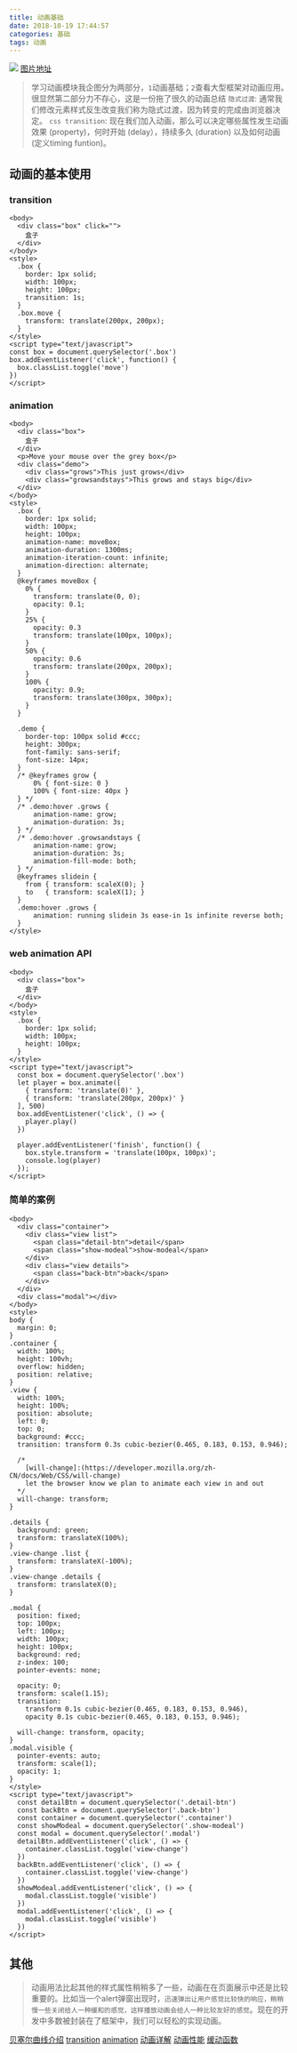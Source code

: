 ```yaml
---
title: 动画基础
date: 2018-10-19 17:44:57
categories: 基础
tags: 动画
---
```


![](/img/动画基础.png)
[图片地址](https://www.processon.com/mindmap/5bc9a911e4b0bd4db96c4994)

>学习动画模块我企图分为两部分，`1`动画基础；`2`查看大型框架对动画应用。很显然第二部分力不存心，这是一份拖了很久的动画总结
`隐式过渡`: 通常我们修改元素样式反生改变我们称为隐式过渡，因为转变的完成由浏览器决定。
`css transition`: 现在我们加入动画，那么可以决定哪些属性发生动画效果 (property)，何时开始 (delay），持续多久 (duration) 以及如何动画 (定义timing funtion)。

## 动画的基本使用
### transition
  ```
  <body>
    <div class="box" click="">
      盒子
    </div>
  </body>
  <style>
    .box {
      border: 1px solid;
      width: 100px;
      height: 100px;
      transition: 1s;
    }
    .box.move {
      transform: translate(200px, 200px);
    }
  </style>
  <script type="text/javascript">
  const box = document.querySelector('.box')
  box.addEventListener('click', function() {
    box.classList.toggle('move')
  })
  </script>
  ```
### animation
  ```
  <body>
    <div class="box">
      盒子
    </div>
    <p>Move your mouse over the grey box</p>
    <div class="demo">
      <div class="grows">This just grows</div>
      <div class="growsandstays">This grows and stays big</div>
    </div>
  </body>
  <style>
    .box {
      border: 1px solid;
      width: 100px;
      height: 100px;
      animation-name: moveBox;
      animation-duration: 1300ms;
      animation-iteration-count: infinite;
      animation-direction: alternate;
    }
    @keyframes moveBox {
      0% {
        transform: translate(0, 0);
        opacity: 0.1;
      }
      25% {
        opacity: 0.3
        transform: translate(100px, 100px);
      }
      50% {
        opacity: 0.6
        transform: translate(200px, 200px);
      }
      100% {
        opacity: 0.9;
        transform: translate(300px, 300px);
      }
    }

    .demo {
      border-top: 100px solid #ccc;
      height: 300px;
      font-family: sans-serif;
      font-size: 14px;
    }
    /* @keyframes grow {
        0% { font-size: 0 }
        100% { font-size: 40px }
    } */
    /* .demo:hover .grows {
        animation-name: grow;
        animation-duration: 3s;
    } */
    /* .demo:hover .growsandstays {
        animation-name: grow;
        animation-duration: 3s;
        animation-fill-mode: both;
    } */
    @keyframes slidein {
      from { transform: scaleX(0); }
      to   { transform: scaleX(1); }
    }
    .demo:hover .grows {
        animation: running slidein 3s ease-in 1s infinite reverse both;
    }
  </style>
  ```
### web animation API
  ```
  <body>
    <div class="box">
      盒子
    </div>
  </body>
  <style>
    .box {
      border: 1px solid;
      width: 100px;
      height: 100px;
    }
  </style>
  <script type="text/javascript">
    const box = document.querySelector('.box')
    let player = box.animate([
      { transform: 'translate(0)' },
      { transform: 'translate(200px, 200px)' }
    ], 500)
    box.addEventListener('click', () => {
      player.play()
    })

    player.addEventListener('finish', function() {
      box.style.transform = 'translate(100px, 100px)';
      console.log(player)
    });
  </script>
  ```
### 简单的案例
  ```
  <body>
    <div class="container">
      <div class="view list">
        <span class="detail-btn">detail</span>
        <span class="show-modeal">show-modeal</span>
      </div>
      <div class="view details">
        <span class="back-btn">back</span>
      </div>
    </div>
    <div class="modal"></div>
  </body>
  <style>
  body {
    margin: 0;
  }
  .container {
    width: 100%;
    height: 100vh;
    overflow: hidden;
    position: relative;
  }
  .view {
    width: 100%;
    height: 100%;
    position: absolute;
    left: 0;
    top: 0;
    background: #ccc;
    transition: transform 0.3s cubic-bezier(0.465, 0.183, 0.153, 0.946);

    /*
      [will-change]:(https://developer.mozilla.org/zh-CN/docs/Web/CSS/will-change)
      let the browser know we plan to animate each view in and out
    */
    will-change: transform;
  }

  .details {
    background: green;
    transform: translateX(100%);
  }
  .view-change .list {
    transform: translateX(-100%);
  }
  .view-change .details {
    transform: translateX(0);
  }

  .modal {
    position: fixed;
    top: 100px;
    left: 100px;
    width: 100px;
    height: 100px;
    background: red;
    z-index: 100;
    pointer-events: none;

    opacity: 0;
    transform: scale(1.15);
    transition:
      transform 0.1s cubic-bezier(0.465, 0.183, 0.153, 0.946),
      opacity 0.1s cubic-bezier(0.465, 0.183, 0.153, 0.946);

    will-change: transform, opacity;
  }
  .modal.visible {
    pointer-events: auto;
    transform: scale(1);
    opacity: 1;
  }
  </style>
  <script type="text/javascript">
    const detailBtn = document.querySelector('.detail-btn')
    const backBtn = document.querySelector('.back-btn')
    const container = document.querySelector('.container')
    const showModeal = document.querySelector('.show-modeal')
    const modal = document.querySelector('.modal')
    detailBtn.addEventListener('click', () => {
      container.classList.toggle('view-change')
    })
    backBtn.addEventListener('click', () => {
      container.classList.toggle('view-change')
    })
    showModeal.addEventListener('click', () => {
      modal.classList.toggle('visible')
    })
    modal.addEventListener('click', () => {
      modal.classList.toggle('visible')
    })
  </script>
  ```

## 其他
>动画用法比起其他的样式属性稍稍多了一些，动画在在页面展示中还是比较重要的。比如当一个alert弹窗出现时，`迅速弹出让用户感觉比较快的响应，稍稍慢一些关闭给人一种缓和的感觉，这样播放动画会给人一种比较友好的感觉`。现在的开发中多数被封装在了框架中，我们可以轻松的实现动画。

[贝塞尔曲线介绍](http://www.html-js.com/article/1628)
[transition](https://developer.mozilla.org/zh-CN/docs/Web/CSS/CSS_Transitions/Using_CSS_transitions)
[animation](https://developer.mozilla.org/en-US/docs/Web/CSS/animation)
[动画详解](https://developers.google.cn/web/fundamentals/design-and-ux/animations/)
[动画性能](https://www.html5rocks.com/en/tutorials/speed/high-performance-animations/)
[缓动函数](https://easings.net/zh-cn)
